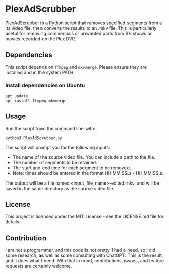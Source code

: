 # PlexAdScrubber

PlexAdScrubber is a Python script that removes specified segments from a .ts video file, then converts the results to an .mkv file. This is particularly useful for removing commercials or unwanted parts from TV shows or movies recorded on the Plex DVR.

## Dependencies

This script depends on `ffmpeg` and `mkvmerge`. Please ensure they are installed and in the system PATH.

### Install dependencies on Ubuntu

```bash
apt update
apt install ffmpeg mkvmerge
```

## Usage

Run the script from the command line with:

```bash
python3 PlexAdScrubber.py
```

The script will prompt you for the following inputs:

* The name of the source video file.  You can include a path to the file.
* The number of segments to be retained.
* The start and end time for each segment to be removed.
* Note: times should be entered in the format HH:MM:SS.s - HH:MM:SS.s. 

The output will be a file named <input_file_name>-edited.mkv, and will be saved in the same directory as the source video file.

## License
This project is licensed under the MIT License - see the LICENSE.md file for details.

## Contribution
I am not a programmer, and this code is not pretty. I had a need, so I did some research, as well as some consulting with ChatGPT. This is the result, and it does what I need. With that in mind, contributions, issues, and feature requests are certainly welcome.
